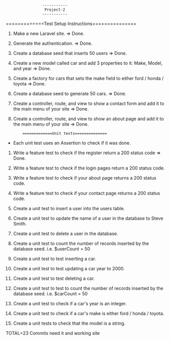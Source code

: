                     -----------
                     Project-2                
                    -----------   
=============Test Setup Instructions===============

1.  Make a new Laravel site. => Done.

2.  Generate the authentication. => Done.

3.  Create a database seed that inserts 50 users => Done.

4.  Create a new model called car and add 3 properties to it: Make, Model, and year => Done.

5.  Create a factory for cars that sets the make field to either ford / honda / toyota => Done.

6.  Create a database seed to generate 50 cars. => Done.

7.  Create a controller, route, and view to show a contact form and add it to the main menu of your site => Done.

8.  Create a controller, route, and view to show an about page and add it to the main menu of your site => Done.


            =============Unit tests==============
        
  - Each unit test uses an Assertion to check if it was done.

1.  Write a feature test to check if the register return a 200 status code => Done. 

2.  Write a feature test to check if the login pages return a 200 status code.

3.  Write a feature test to check if your about page returns a 200 status code.

4.  Write a feature test to check if your contact page returns a 200 status code.

5.  Create a unit test to insert a user into the users table.

6.  Create a unit test to update the name of a user in the database to Steve Smith.

7.  Create a unit test to delete a user in the database.

8.  Create a unit test to count the number of records inserted by the database seed.  i.e. $userCount = 50

9.  Create a unit test to test inserting a car.

10.  Create a unit test to test updating a car year to 2000.

11. Create a unit test to test deleting a car.

12.  Create a unit test to test to count the number of records inserted by the database seed.  i.e. $carCount = 50

13.   Create a unit test to check if a car's year is an integer.

14.  Create a unit test to check if a car's make is either ford / honda / toyota.

15.  Create a unit tests to check that the model is a string.

TOTAL=23 Commits need it and working site 
